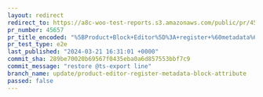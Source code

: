 ```yaml
---
layout: redirect
redirect_to: https://a8c-woo-test-reports.s3.amazonaws.com/public/pr/45657/e2e/index.html
pr_number: 45657
pr_title_encoded: "%5BProduct+Block+Editor%5D%3A+register+%60metadata%60+attribute+for+all+blocks"
pr_test_type: e2e
last_published: "2024-03-21 16:31:01 +0000"
commit_sha: 289be70020b69567f0435eba0a6d857553bbf7c9
commit_message: "restore @ts-export line"
branch_name: update/product-editor-register-metadata-block-attribute
passed: false
---
```


